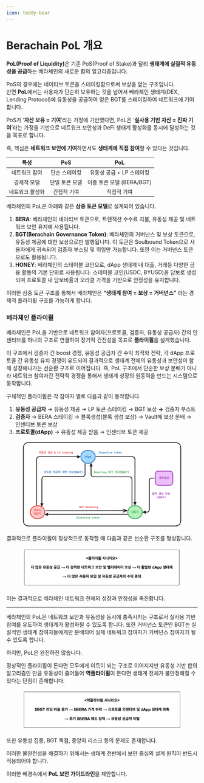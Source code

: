 ```yaml
---
icon: teddy-bear
---
```


# Berachain PoL 개요

**PoL(Proof of Liquidity)**&#xC740; 기존 PoS(Proof of Stake)과 달리 **생태계에 실질적 유동성을 공급**하는 베라체인의 새로운 합의 알고리즘입니다.

PoS의 경우에는 네이티브 토큰을 스테이킹함으로써 보상을 얻는 구조입니다.\
반면 **PoL**에서는 사용자가 단순히 보유하는 것을 넘어서 베라체인 생태계(DEX, Lending Protocol)에 유동성을 공급하여 얻은 BGT를 스테이킹하여 네트워크에 기여합니다.

PoS가 ‘**자산 보유 = 기여**’라는 가정에 기반했다면, PoL은 ‘**실사용 기반 자산 = 진짜 기여**’라는 가정을 기반으로 네트워크 보안성과 DeFi 생태계 활성화를 동시에 달성하는 것을 목표로 합니다.

즉, 핵심은 **네트워크 보안에 기여**하면서도 **생태계에 직접 참여**할 수 있다는 것입니다.

|    특성    |    PoS   |         PoL         |
| :------: | :------: | :-----------------: |
|  네트워크 참여 |  단순 스테이킹 |   유동성 공급 + LP 스테이킹  |
|  경제적 모델  | 단일 토큰 모델 | 이중 토큰 모델 (BERA/BGT) |
| 네트워크 활성화 |  간접적 기여  |        직접적 기여       |

베라체인의 PoL은 아래와 같은 **삼중 토큰 모델**로 설계되어 있습니다.

1. **BERA**: 베라체인의 네이티브 토큰으로, 트랜잭션 수수료 지불, 유동성 제공 및 네트워크 보안 유지에 사용됩니다.
2. **BGT(Berachain Governance Token)**: 베라체인의 거버넌스 및 보상 토큰으로, 유동성 제공에 대한 보상으로만 발행됩니다. 이 토큰은 Soulbound Token으로 사용자에게 귀속되어 검증자 부스팅 및 위임만 가능합니다. 또한 이는 거버넌스 토큰으로도 활용됩니다.
3. **HONEY**: 베라체인의 스테이블 코인으로, dApp 생태계 내 대출, 거래등 다양한 금융 활동의 기본 단위로 사용됩니다. 스테이블 코인(USDC, BYUSD)을 담보로 생성되며 프로토콜 내 담보비율과 오라클 가격을 기반으로 안정성을 유지합니다.

이러한 삼중 토큰 구조를 통해서 베라체인은 **“생태계 참여 = 보상 = 거버넌스”** 라는 경제적 플라이휠 구조를 가능하게 합니다.

### 베라체인 플라이휠 <a href="#id-2.2" id="id-2.2"></a>

베라체인은 PoL을 기반으로 네트워크 참여자(프로토콜, 검증자, 유동성 공급자) 간의 인센티브를 하나의 구조로 연결하여 장기적 건전성을 목표로 **플라이휠**을 설계했습니다.

이 구조에서 검증자 간 boost 경쟁, 유동성 공급자 간 수익 최적화 전략, 각 dApp 프로토콜 간 유동성 유치 경쟁이 유도되어 결과적으로 생태계 전체의 유동성과 보안성이 함께 성장해나가는 선순환 구조로 이어집니다. 즉, PoL 구조에서 단순한 보상 분배가 아니라 네트워크 참여자간 전략적 경쟁을 통해서 생태계 성장의 원동력을 만드는 시스템으로 동작합니다.

구체적인 플라이휠은 각 참여자 별로 다음과 같이 동작합니다.

1. **유동성 공급자** → 유동성 제공 → LP 토큰 스테이킹 → BGT 보상 **→** 검증자 부스트
2. **검증자** → BERA 스테이킹 → 블록생성(블록 생성 보상) → Vault에 보상 분배 → 인센티브 토큰 보상
3. **프로토콜(dApp)** → 유동성 제공 받음 → 인센티브 토큰 제공

<figure><img src=".gitbook/assets/unnamed.png" alt=""><figcaption></figcaption></figure>

결과적으로 플라이휠이 정상적으로 동작할 때 다음과 같은 선순환 구조를 형성합니다.

<figure><img src=".gitbook/assets/image (2).png" alt=""><figcaption></figcaption></figure>

이는 결과적으로 베라체인 네트워크 전체의 성장과 안정성을 촉진합니다.

***

베라체인의 PoL은 네트워크 보안과 유동성을 동시에 충족시키는 구조로서 실사용 기반 참여를 유도하여 생태계가 활성화될 수 있도록 합니다. 또한 거버넌스 토큰인 BGT는 실질적인 생태계 참여자들에게만 분배되어 실제 네트워크 참여자가 거버넌스 참여자가 될 수 있도록 합니다.

하지만, PoL은 완전하진 않습니다.

정상적인 플라이휠이 돈다면 모두에게 이득이 되는 구조로 이어지지만 유동성 기반 합의 알고리즘인 만큼 유동성이 줄어들어 **역플라이휠**이 돈다면 생태계 전체가 불안정해질 수 있다는 단점이 존재합니다.

<figure><img src=".gitbook/assets/image (1).png" alt=""><figcaption></figcaption></figure>

또한 유동성 집중, BGT 독점, 중앙화 리스크 등의 문제도 존재합니다.

이러한 불완전성을 해결하기 위해서는 생태계 전반에서 보안 중심의 설계 원칙이 반드시 적용되어야 합니다.

이러한 배경속에서 **PoL 보안 가이드라인**을 제안합니다.
